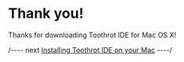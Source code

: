 
# Thank you!

Thanks for downloading Toothrot IDE for Mac OS X!

/---- next
[Installing Toothrot IDE on your Mac](guides/quick-start-ide/install-mac.md)
----/
